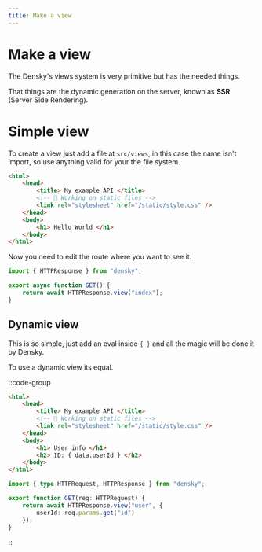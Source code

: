 ```yaml
---
title: Make a view
---
```


# Make a view

The Densky's views system is very primitive but has the needed things.

That things are the dynamic generation on the server, known as **SSR** (Server Side Rendering).

# Simple view

To create a view just add a file at `src/views`, in this case the name isn't import, so use anything valid for your the file system.

```html [src/views/index.html]
<html>
    <head>
        <title> My example API </title>
        <!-- 🚧 Working on static files -->
        <link rel="stylesheet" href="/static/style.css" />
    </head>
    <body>
        <h1> Hello World </h1>
    </body>
</html>
```

Now you need to edit the route where you want to see it.

```ts [routes/_index.ts]
import { HTTPResponse } from "densky";

export async function GET() {
    return await HTTPResponse.view("index");
}
```

## Dynamic view

This is so simple, just add an eval inside `{ }` and all the magic will be done it by Densky.

To use a dynamic view its equal.

::code-group
```html [views/user.html]
<html>
    <head>
        <title> My example API </title>
        <!-- 🚧 Working on static files -->
        <link rel="stylesheet" href="/static/style.css" />
    </head>
    <body>
        <h1> User info </h1>
        <h2> ID: { data.userId } </h2>
    </body>
</html>
```


```ts [routes/user/$id.ts]
import { type HTTPRequest, HTTPResponse } from "densky";

export function GET(req: HTTPRequest) {
    return await HTTPResponse.view("user", {
        userId: req.params.get("id")
    });
}
```
::
